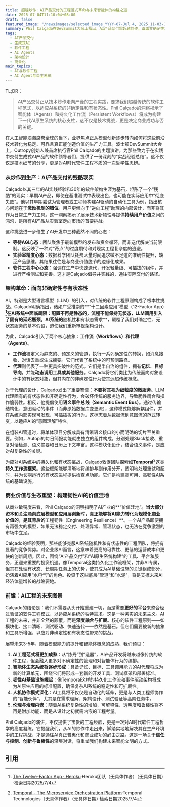 ```yaml
---
title: 超越炒作：AI产品交付的工程范式革命与未来智能体的构建之道
date: 2025-07-04T11:10:04+08:00
draft: false
featured_image: "/newsimages/selected_image_YYYY-07-Jul 4, 2025_11-03-19-219.jpg"
summary: Phil Calçado在DevSummit大会上指出，AI产品交付需超越炒作，直面非确定性和有状态性的工程挑战。他提出以智能体和持久化工作流构建AI原生系统，并强调传统软件工程原则的扩展与基础设施的重要性，这为AI的商业化成功和未来发展指明了方向。
tags: 
  - AI产品交付
  - 生成式AI
  - 软件工程
  - AI Agents
  - 架构设计
  - 商业化
main_topics: 
  - AI与软件工程
  - AI Agent与自主系统
---
```


TL;DR：
> AI产品交付正从技术炒作走向严谨的工程实践，要求我们超越传统的软件工程范式，以适应AI系统的非确定性和有状态性。Phil Calçado的洞察揭示了智能体（Agents）和持久化工作流（Persistent Workflows）将成为构建下一代AI原生系统的核心支柱，这不仅是技术挑战，更是决定商业成功与否的关键。

在人工智能浪潮席卷全球的当下，业界焦点正从模型创新逐步转向如何将这些前沿技术转化为稳定、可靠且真正能创造价值的生产力工具。波士顿DevSummit大会上，Outropy创始人兼首席执行官Phil Calçado的主题演讲，为那些致力于在实践中交付生成式AI产品的软件领导者们，提供了一份深刻的“实战经验总结”。这不仅仅是技术细节的分享，更是对AI时代软件工程本质的一次哲学性思辨。

### 从炒作到生产：AI产品交付的残酷现实

Calçado以其三年的AI实践经验和30年的软件架构生涯为基石，坦陈了一个“残酷”的现实：早期AI产品，即使在基准测试中表现出色，也可能在实际应用中“彻底失败”。他以其早期尝试为管理者或工程师构建AI驱动的自动化工具为例，指出核心问题在于**激励机制的错位**。用户更倾向于“逆向工程”助理的内部设计，而非将其作为日常生产力工具。这一洞察揭示了展示技术新颖性与提供**持续用户价值**之间的鸿沟，是所有AI产品从实验室走向市场的首要挑战。

这种挑战进一步催生了AI开发中三种截然不同的心态：
*   **等待AGI心态**：团队聚焦于最新模型的发布和资金循环，而非迭代解决当前限制。这反映了一种对“奇点”的过度期待和对现实工程复杂度的逃避。
*   **实验室精度心态**：数据科学团队耗费大量时间追求微不足道的准确性提升，缺乏产品思维。其结果往往是与商业价值脱节的边缘化成果。
*   **软件工程中心心态**：强调在生产中快速迭代，开发轻量级、可插拔的组件，并进行严格测试和完善。这才是Calçado倡导并实践的，通往实际交付的路径。

### 架构革命：面向非确定性与有状态性

AI，特别是大型语言模型（LLM）的引入，对传统的软件工程原则构成了根本性挑战。Calçado明确指出，诸如广受推崇的**“十二因素应用”模型（12-Factor App）**[^1]在AI系统中面临局限：配置不再是静态的，流程不能保持无状态，LLM调用引入了固有的延迟瓶颈。AI系统的**随机性**和**有状态需求**，颠覆了我们对确定性、无状态服务的基本假设，迫使我们重新审视架构设计。

为此，Calçado引入了两个核心抽象：**工作流（Workflows）**和**代理（Agents）**。
*   **工作流**被定义为静态的、预定义的管道，执行一系列确定性的转换，如消息接收、对话去重或生成摘要。它们代表了系统中的可预测路径。
*   **代理**则代表了一种更具突破性的范式。它们是半自治的组件，拥有**记忆**、**目标导向**，并能**动态调用工具或其他服务**。Calçado将它们类比为传统面向对象设计中的有状态对象，但其内在的非确定性行为使其远超传统概念。

对于代理的设计，Calçado发出了重要警告：**不要将其视为细粒度的微服务**。LLM代理固有的有状态性和非确定性行为，会破坏传统的服务边界，导致脆性耦合和操作脆弱性。相反，他提倡使用**语义事件总线（Semantic Event Bus）**。通过传输结构化、意图驱动的事件（而非原始数据库变更流），这种模式能够解耦组件，并在系统内部实现可发现、可插插拔的行为。这标志着从数据流到意图流的范式转变，以适应AI的“意图理解”特性。

在组装AI管道时，将单体项目分解成具有清晰语义接口的小而明确的切片至关重要。例如，Autopi的每日简报功能就由独立的组件构成，分别处理Slack接收、重复对话检测、语义摘要和日历上下文丰富。这种模块化设计，结合语义事件，是应对AI复杂性的关键。

为应对AI系统中的持久化和有状态挑战，Calçado敦促团队探索如**Temporal**[^2]这类**持久工作流框架**。这些框架能够清晰地将编排与副作用分开，透明地处理重试和超时，并为长期运行的有状态进程提供检查点功能。它们是构建高可用、高韧性AI系统的基础设施。

### 商业价值与生态重塑：构建韧性AI的价值洼地

从商业敏锐度来看，Phil Calçado的洞察指明了AI产业的**“价值洼地”**。当大部分资本和关注涌向底层模型和应用层创新时，真正能够将AI能力转化为规模化商业价值的，是其背后的**工程韧性（Engineering Resilience）**。一个AI产品即便拥有再强大的模型，如果无法稳定交付、处理异常、管理状态，也无法在竞争激烈的市场中立足。

Calçado的经验表明，那些能够克服AI系统随机性和有状态性的工程团队，将拥有显著的竞争优势。对企业级AI而言，这意味着更高的可靠性、更低的运营成本和更快的创新周期。因此，围绕“AI产品交付”和“AI原生系统构建”的工具、平台和服务，正迎来重要的投资机遇。像Temporal这类持久化工作流框架，并非AI专属，但其在处理有状态、长周期任务上的优势，使其成为AI基础设施的关键组成部分，扮演着AI应用“水电气”的角色。投资于这些底层“管道”和“水泥”，将是支撑未来AI经济体量增长的战略要地。

### 前瞻：AI工程的未来图景

Calçado的结论是：我们不需要从头开始重建一切，而是需要**更好的平台**来整合经过验证的软件工程模式，以适应AI系统的独特需求。这是一种务实的未来主义。AI工程的未来，并非全然的颠覆，而是**深度融合与扩展**。核心的软件工程原则——如模块化、接口清晰、测试驱动、快速迭代——依然是基石。但它们需要被新的抽象和工具所增强，以应对非确定性和有状态性带来的挑战。

展望未来3-5年，随着模型能力的提升和智能体概念的成熟，我们预见：
1.  **AI工程范式将更加成熟**：从“炼丹”到“造器”，AI产品开发将越来越像传统的软件工程，但会融入更多对不确定性的管理和对智能体行为的编排。
2.  **智能体生态系统将逐步形成**：具备记忆、目标、工具调用能力的AI代理将成为新的计算单元，围绕它们将形成一套新的开发工具、测试框架和部署标准。
3.  **韧性AI基础设施崛起**：像Temporal这样的持久化工作流和事件驱动架构将成为AI原生应用的标准配置，确保复杂AI系统的稳定性和可扩展性。
4.  **人机协作模式深化**：AI工具将不仅仅是自动化的延伸，更是与人类工程师协作的“智能伙伴”，尤其是在需求理解、架构设计、测试验证等高阶任务中。
5.  **伦理与治理内嵌**：随着AI系统复杂性的增加，可解释性、透明度和鲁棒性将不再是附加功能，而是从设计之初就需内嵌的工程考量。

Phil Calçado的演讲，不仅提供了宝贵的工程经验，更是一次对AI时代软件工程哲学的高度凝练。它提醒我们，从AI的炒作中走出来，脚踏实地地解决其在生产环境中的工程挑战，才是通往AI真正普惠化和商业成功的必由之路。这是一场关于**信任与控制**、**创新与鲁棒性**的深层对话，将重塑我们构建未来智能文明的方式。

## 引用
[^1]: [The Twelve-Factor App · Heroku](https://12factor.net/)·Heroku团队（无具体作者）（无具体日期）·检索日期2025/7/4
[^2]: [Temporal - The Microservice Orchestration Platform](https://temporal.io/)·Temporal Technologies（无具体作者）（无具体日期）·检索日期2025/7/4
[^3]: [波士顿DevSummit：AI产品交付的主要经验教训 · InfoQ](https://www.infoq.com/news/2025/07/devsummit-shipping-beyod-hype/)·Phil Calçado（InfoQ翻译）（2025/7/4）·检索日期2025/7/4
